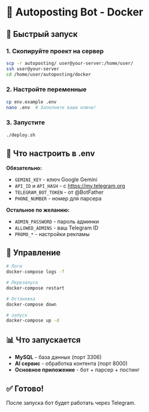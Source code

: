 # 🐳 Autoposting Bot - Docker

## 🚀 Быстрый запуск

### 1. Скопируйте проект на сервер
```bash
scp -r autoposting/ user@your-server:/home/user/
ssh user@your-server
cd /home/user/autoposting/docker
```

### 2. Настройте переменные
```bash
cp env.example .env
nano .env  # Заполните ваши ключи!
```

### 3. Запустите
```bash
./deploy.sh
```

## 📝 Что настроить в .env

**Обязательно:**
- `GEMINI_KEY` - ключ Google Gemini
- `API_ID` и `API_HASH` - с https://my.telegram.org  
- `TELEGRAM_BOT_TOKEN` - от @BotFather
- `PHONE_NUMBER` - номер для парсера

**Остальное по желанию:**
- `ADMIN_PASSWORD` - пароль админки
- `ALLOWED_ADMINS` - ваш Telegram ID
- `PROMO_*` - настройки рекламы

## 🔧 Управление

```bash
# Логи
docker-compose logs -f

# Перезапуск
docker-compose restart

# Остановка  
docker-compose down

# запуск
docker-compose up -d
```

## 📊 Что запускается

- **MySQL** - база данных (порт 3306)
- **AI сервис** - обработка контента (порт 8000) 
- **Основное приложение** - бот + парсер + постинг

## ✅ Готово!

После запуска бот будет работать через Telegram.